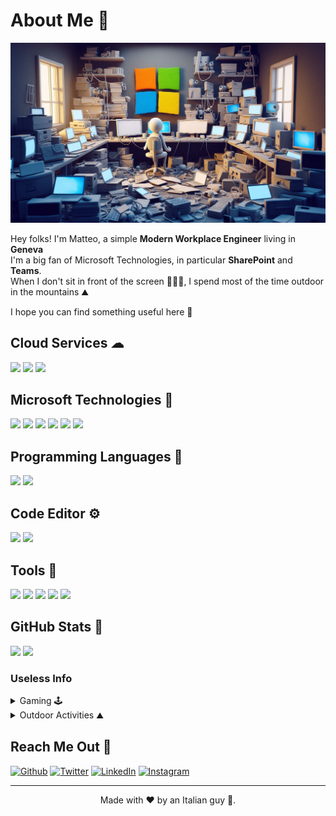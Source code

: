 # About Me 🤌

<img src="https://raw.githubusercontent.com/Mr-W1nst0n/Mr-W1nst0n/master/BannerGitHubv2.jpeg">

Hey folks! I'm Matteo, a simple **Modern Workplace Engineer** living in **Geneva**  
I'm a big fan of Microsoft Technologies, in particular **SharePoint** and **Teams**.  
When I don't sit in front of the screen 🧑🏻‍💻, I spend most of the time outdoor in the mountains ⛰️

I hope you can find something useful here 🦄

## Cloud Services ☁
<p align="left">
  <img src="https://img.shields.io/badge/Microsoft%20365-orange" />
  <img src="https://img.shields.io/badge/Azure-blue" />
  <img src="https://img.shields.io/badge/Powell%20Software-lightgrey" />
</p>

## Microsoft Technologies 🧙‍
<p align="left">
  <img src="https://img.shields.io/badge/OS-Windows Server-lightgrey" />
  <img src="https://img.shields.io/badge/Core-Identity Management-orange" />
  <img src="https://img.shields.io/badge/APP-SharePoint-blue" />
  <img src="https://img.shields.io/badge/APP-Teams-blueviolet" />
  <img src="https://img.shields.io/badge/APP-Power Automate-lightblue" />
  <img src="https://img.shields.io/badge/DB-SQL Server-red" />
</p>

## Programming Languages 🥷
<p align="left">
  <img src="https://img.shields.io/badge/PowerShell-blue" />
  <img src="https://img.shields.io/badge/Python-yellow" />
</p>

## Code Editor ⚙️
<p align="left">
  <img src="https://img.shields.io/badge/Visual%20Studio%20Code-blueviolet" />
  <img src="https://img.shields.io/badge/Notepad ++-green" />
</p>

## Tools 🤖
<p align="left">
  <img src="https://img.shields.io/badge/PostMan-blue" />
  <img src="https://img.shields.io/badge/Insomnia-blueviolet" />
  <img src="https://img.shields.io/badge/Fiddler-brightgreen" />
  <img src="https://img.shields.io/badge/Bitwarden-darkblue" />
  <img src="https://img.shields.io/badge/ShareGate-orange" />
</p>

## GitHub Stats 🌟
<p align="left">
<img src="https://github-readme-stats.vercel.app/api/?username=Mr-W1nst0n&hide=contribs,prs,issues&count_private=true&theme=gruvbox&showicons=true" />
<img src="https://github-readme-stats.vercel.app/api/top-langs/?username=Mr-W1nst0n&langs_count=8&theme=gruvbox" />
</p>

### Useless Info
<details>
  <summary>Gaming 🕹️</summary>
  
   - *Counter-Strike (<a href="https://steamcommunity.com/profiles/76561197974267430/" target="_blank">Steam Account</a>)*
   - *Quake*
   - *New-World* 💩
</details>

<details>
  <summary>Outdoor Activities ⛰️</summary>

   - *Skier*
   - *Rock Climber*
   - *Mountaineering* 
</details>

## Reach Me Out 📧
[<img alt="Github" src="https://img.shields.io/badge/GitHub-black" />](https://github.com/Mr-W1nst0n)
[<img alt="Twitter" src="https://img.shields.io/badge/Twitter-white" />](https://twitter.com/mr_w1nst0n)
[<img alt="LinkedIn" src="https://img.shields.io/badge/LinkedIn-blue" />](https://linkedin.com/in/matteo-zamori-09146b14/)
[<img alt="Instagram" src="https://img.shields.io/badge/Instagram-blueviolet" />](https://instagram.com/monsieur_404/)

---
<p align="center"> Made with ❤️ by an Italian guy 🍕. </p>
<p align="center">
</p>
